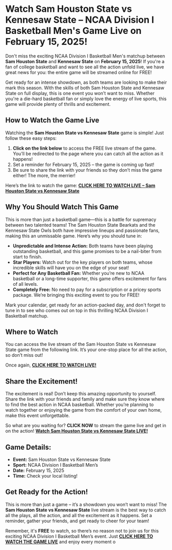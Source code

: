 # Watch Sam Houston State vs Kennesaw State – NCAA Division I Basketball Men's Game Live on February 15, 2025!

Don't miss the exciting NCAA Division I Basketball Men's matchup between **Sam Houston State** and **Kennesaw State** on **February 15, 2025**! If you're a fan of college basketball and want to see all the action unfold live, we have great news for you: the entire game will be streamed online for FREE!

Get ready for an intense showdown, as both teams are looking to make their mark this season. With the skills of both Sam Houston State and Kennesaw State on full display, this is one event you won’t want to miss. Whether you're a die-hard basketball fan or simply love the energy of live sports, this game will provide plenty of thrills and excitement.

## How to Watch the Game Live

Watching the **Sam Houston State vs Kennesaw State** game is simple! Just follow these easy steps:

1. **Click on the link below** to access the FREE live stream of the game. You’ll be redirected to the page where you can catch all the action as it happens!
2. Set a reminder for February 15, 2025 – the game is coming up fast!
3. Be sure to share the link with your friends so they don’t miss the game either! The more, the merrier!

Here’s the link to watch the game: [**CLICK HERE TO WATCH LIVE – Sam Houston State vs Kennesaw State**](https://tinyurl.com/livestreamfreeo?st=Sam+Houston+State+vs+Kennesaw+State&si=ghc)

## Why You Should Watch This Game

This is more than just a basketball game—this is a battle for supremacy between two talented teams! The Sam Houston State Bearkats and the Kennesaw State Owls both have impressive lineups and passionate fans, making this an unmissable game. Here’s why you should tune in:

- **Unpredictable and Intense Action:** Both teams have been playing outstanding basketball, and this game promises to be a nail-biter from start to finish.
- **Star Players:** Watch out for the key players on both teams, whose incredible skills will have you on the edge of your seat!
- **Perfect for Any Basketball Fan:** Whether you’re new to NCAA basketball or a long-time supporter, this game offers excitement for fans of all levels.
- **Completely Free:** No need to pay for a subscription or a pricey sports package. We’re bringing this exciting event to you for FREE!

Mark your calendar, get ready for an action-packed day, and don't forget to tune in to see who comes out on top in this thrilling NCAA Division I Basketball matchup.

## Where to Watch

You can access the live stream of the Sam Houston State vs Kennesaw State game from the following link. It’s your one-stop place for all the action, so don’t miss out!

Once again, [**CLICK HERE TO WATCH LIVE!**](https://tinyurl.com/livestreamfreeo?st=Sam+Houston+State+vs+Kennesaw+State&si=ghc)

## Share the Excitement!

The excitement is real! Don’t keep this amazing opportunity to yourself. Share the link with your friends and family and make sure they know where to find the best action in NCAA basketball. Whether you’re planning to watch together or enjoying the game from the comfort of your own home, make this event unforgettable.

So what are you waiting for? **CLICK NOW** to stream the game live and get in on the action! [**Watch Sam Houston State vs Kennesaw State LIVE!**](https://tinyurl.com/livestreamfreeo?st=Sam+Houston+State+vs+Kennesaw+State&si=ghc)

## Game Details:

- **Event:** Sam Houston State vs Kennesaw State
- **Sport:** NCAA Division I Basketball Men’s
- **Date:** February 15, 2025
- **Time:** Check your local listing!

## Get Ready for the Action!

This is more than just a game – it’s a showdown you won’t want to miss! The **Sam Houston State vs Kennesaw State** live stream is the best way to catch all the plays, all the action, and all the excitement as it happens. Set a reminder, gather your friends, and get ready to cheer for your team!

Remember, it's **FREE** to watch, so there’s no reason not to join us for this exciting NCAA Division I Basketball Men’s event. Just [**CLICK HERE TO WATCH THE GAME LIVE**](https://tinyurl.com/livestreamfreeo?st=Sam+Houston+State+vs+Kennesaw+State&si=ghc) and enjoy every moment o
